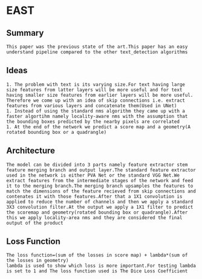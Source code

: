 # EAST

## Summary
	This paper was the previous state of the art.This paper has an easy understand pipeline compared to the other text_detection algorithms

## Ideas
	1. The problem with text is its varying size.For text having large size features from latter layers will be more useful and for text having smaller size features from earlier layers will be more useful. Therefore we come up with an idea of skip connections i.e. extract features from various layers and concatenate them(Used in UNet)
	1. Instead of using the standard nms algorithm they came up with a faster algortihm namely locality-aware nms with the assumption that the bounding boxes predicted by the nearby pixels are correlated 
	1. At the end of the network we predict a score map and a geometry(A rotated bounding box or a quadrangle)

## Architecture
	The model can be divided into 3 parts namely feature extractor stem feature merging branch and output layer.The standard feature extractor used in the network is either PVA Net or the standard VGG Net.We extract features from the intermediate stages of the network and feed it to the merging branch.The merging branch upsamples the features to match the dimensions of the feature recieved from skip connections and contenates it with those features.After that a 1X1 convolution is applied to reduce the number of channels and then we apply a standard 3X3 convolution filter.At the output we apply a 1X1 filter to predict the scoremap and geometry(rotated bounding box or quadrangle).After this we apply locality-area nms and they are considered the final output of the product


## Loss Function
	The loss function=(sum of the losses in score map) + lambda*(sum of the losses in geometry)
	lambda is used to show which loss is more important.For testing lambda is set to 1 and The loss function used is The Dice Loss Coefficient